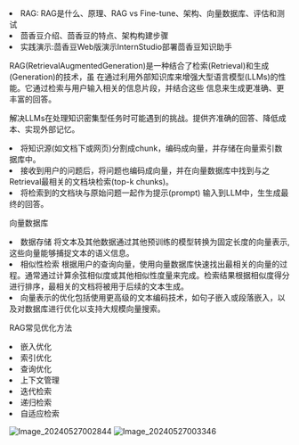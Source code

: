 <li>RAG: RAG是什么、原理、RAG vs Fine-tune、架构、向量数据库、评估和测试</li>
<li>茴香豆介绍、茴香豆的特点、架构构建步骤</li>
<li>实践演示:茴香豆Web版演示InternStudio部署茴香豆知识助手</li>
<p></p>
<p> RAG(RetrievalAugmentedGeneration)是一种结合了检索(Retrieval)和生成(Generation)的技术，虽
在通过利用外部知识库来增强大型语言模型(LLMs)的性能。它通过检索与用户输入相关的信息片段，并结合这些
信息来生成更准确、更丰富的回答。
<p>解决LLMs在处理知识密集型任务时可能遇到的挑战。提供齐准确的回答、降低成本、实现外部记忆。</p>
<li>将知识源(如文档下或网页)分割成chunk，编码成向量，并存储在向量索引数据库中。</li>
<li>接收到用户的问题后，将问题也编码成向量，并在向量数据库中找到与之Retrieval最相关的文档块检索(top-k chunks)。</li>
<li>将检索到的文档块与原始问题一起作为提示(prompt) 输入到LLM中，生生成最终的回答。</li>
<p></p>
<p>向量数据库</p>
<li>数据存储 将文本及其他数据通过其他预训练的模型转换为固定长度的向量表示,这些向量能够捕捉文本的语义信息。</li>
<li>相似性检索 根据用户的查询向量，使用向量数据库快速找出最相关的向量的过程。通常通过计算余弦相似度或其他相似性度量来完成。检索结果根据相似度得分进行排序，最相关的文档将被用于后续的文本生成。</li>
<li>向量表示的优化包括使用更高级的文本编码技术，如句子嵌入或段落嵌入，以及对数据库进行优化以支持大规模向量搜索。</li>
<p></p>
<p>RAG常见优化方法</p>
<li>嵌入优化</li>
<li>索引优化</li>
<li>查询优化</li>
<li>上下文管理</li>
<li>迭代检索</li>
<li>递归检索</li>
<li>自适应检索</li>
<p></p>

![Image_20240527002844](https://github.com/XingfuDu/InternLMnotes/assets/71911752/a0edcbe6-eeba-4fce-acd0-ecb444121573)
![Image_20240527003346](https://github.com/XingfuDu/InternLMnotes/assets/71911752/32bb5863-8d73-4565-a2a3-3dde6f69e0b0)


